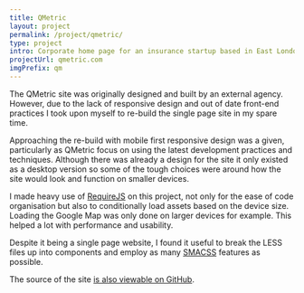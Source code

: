 ```yaml
---
title: QMetric
layout: project
permalink: /project/qmetric/
type: project
intro: Corporate home page for an insurance startup based in East London.
projectUrl: qmetric.com
imgPrefix: qm
---
```


The QMetric site was originally designed and built by an external agency. However, due to the lack of responsive design and out of date front-end practices I took upon myself to re-build the single page site in my spare time.

Approaching the re-build with mobile first&nbsp;responsive&nbsp;design was a given, particularly as QMetric focus on using the latest development practices and techniques. Although there was already a design for the site it only existed as a desktop version so some of the tough choices were around how the site would look and function on smaller devices.

I made heavy use of [RequireJS](http://requirejs.org) on this project, not only for the ease of code organisation but also to conditionally load assets based on the device size. Loading the Google Map was only done on larger devices for example. This helped a lot with performance and usability.

Despite it being a single page website, I found it useful to break the LESS files up into components and employ as many [SMACSS](http://smacss.com/) features as possible.

The source of the site [is also viewable on GitHub](https://github.com/qmetric/qmg-website).

